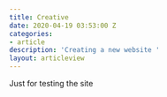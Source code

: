 ```yaml
---
title: Creative
date: 2020-04-19 03:53:00 Z
categories:
- article
description: 'Creating a new website '
layout: articleview
---
```


Just for testing the site 